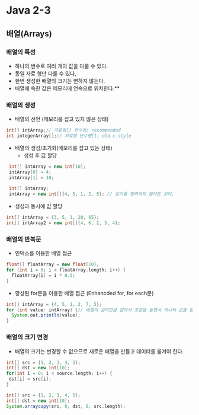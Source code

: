 # Java 2-3
## 배열(Arrays)
### 배열의 특성
- 하나의 변수로 여러 개의 값을 다룰 수 있다.
- 동일 자료 형만 다룰 수 있다,
- 한번 생성한 배열의 크기는 변하지 않는다.
- 배열에 속한 값은 메모리에 연속으로 위치한다.**
### 배열의 생성
 * 배열의 선언 (메모리를 잡고 있지 않은 상태)
 ````groovy
 int[] intArray;// 자료형[] 변수명; recommended
 int integerArray[];// 자료형 변수명[]; old c-style
 ````
 * 배열의 생성/초기화(메모리를 잡고 있는 상태)
   * 생성 후 값 할당
  ````groovy
   int[] intArray = new int[10];
   intArray[0] = 4;
   intArray[1] = 10;
   
   int[] intArray;
   intArray = new int[]{4, 5, 1, 2, 5}; // 길이를 입력하지 않아도 된다.
   ````
   * 생성과 동시에 값 할당
   ````groovy
   int[] intArray = {3, 5, 1, 20, 65};
   int[] intArray2 = new int[]{4, 6, 2, 3, 4};
   ````
### 배열의 반복문
 * 인덱스를 이용한 배열 접근
 ````groovy
 float[] floatArray = new float[10];
 for (int i = 0; i < floatArray.length; i++) {
   floatArray[i] = i * 0.5;
 }
 ````
 * 향상된 for문을 이용한 배열 접근 (Enhancded for, for each문)
 ````groovy
 int[] intArray = {4, 5, 1, 2, 7, 5};
 for (int value: intArray) {// 배열의 길이만큼 알아서 포문을 돌면서 하나씩 값을 받아옴. 0~ 길이까지
   System.out.println(value);
 }
 ````
### 배열의 크기 변경
 * 배열의 크기는 변경할 수 없으므로 새로운 배열을 만들고 데이터를 옮겨야 한다.
 ````groovy
int[] src = {1, 2, 3, 4, 5};
int[] dst = new int[10];
for(int i = 0; i < source.length; i++) {
  dst[i] = src[i];
}
 ````
 ````groovy
int[] src = {1, 2, 3, 4, 5};
int[] dst = new int[10];
System.arraycopy(src, 0, dst, 0, src.length);
 ````
   